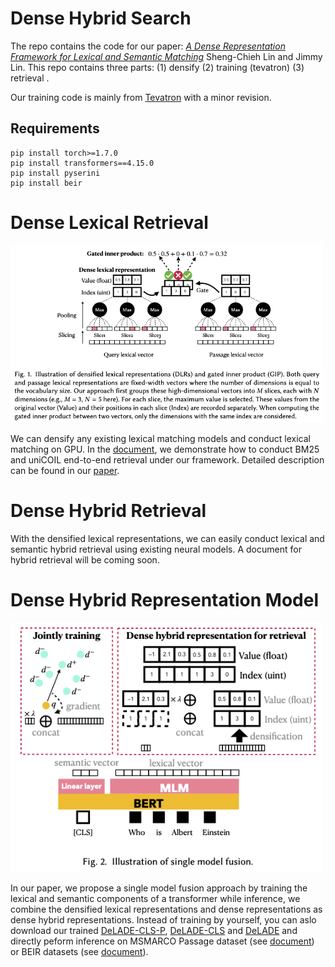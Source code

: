 # Dense Hybrid Search
The repo contains the code for our paper:
*[A Dense Representation Framework for Lexical and Semantic Matching](https://arxiv.org/pdf/2112.04666.pdf)* Sheng-Chieh Lin and Jimmy Lin. 
This repo contains three parts: (1) densify (2) training (tevatron) (3) retrieval . 

Our training code is mainly from [Tevatron](https://github.com/texttron/tevatron) with a minor revision.

## Requirements
```
pip install torch>=1.7.0
pip install transformers==4.15.0
pip install pyserini
pip install beir
```
# Dense Lexical Retrieval

<img src="./fig/densification.png" width="500">

We can densify any existing lexical matching models and conduct lexical matching on GPU. In the [document](https://github.com/jacklin64/DHR/blob/main/docs/densify_exp.md), we demonstrate how to conduct BM25 and uniCOIL end-to-end retrieval under our framework. Detailed description can be found in our [paper](https://arxiv.org/pdf/2112.04666.pdf). 

# Dense Hybrid Retrieval
With the densified lexical representations, we can easily conduct lexical and semantic hybrid retrieval using existing neural models. A document for hybrid retrieval will be coming soon.

# Dense Hybrid Representation Model

<img src="./fig/single_model_fusion.png" width="500">

In our paper, we propose a single model fusion approach by training the lexical and semantic components of a transformer while inference, we combine the densified lexical representations and dense representations as dense hybrid representations. Instead of training by yourself, you can aslo download our trained [DeLADE-CLS-P](https://huggingface.co/jacklin/DeLADE-CLS-P), [DeLADE-CLS](https://huggingface.co/jacklin/DeLADE-CLS) and [DeLADE](https://huggingface.co/jacklin/DeLADE) and directly peform inference on MSMARCO Passage dataset (see [document](https://github.com/jacklin64/DHR/blob/main/docs/msmarco-passage-train-eval.md)) or BEIR datasets (see [document](https://github.com/jacklin64/DHR/blob/main/docs/beir-eval.md)).
